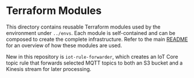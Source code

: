 # Terraform Modules

This directory contains reusable Terraform modules used by the environment under `../envs`.
Each module is self-contained and can be composed to create the complete infrastructure.
Refer to the main [README](../README.md) for an overview of how these modules are used.

New in this repository is `iot-rule-forwarder`, which creates an IoT Core topic
rule that forwards selected MQTT topics to both an S3 bucket and a Kinesis
stream for later processing.
